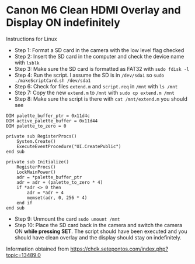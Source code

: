 # Canon M6 Clean HDMI Overlay and Display ON indefinitely

Instructions for Linux

- Step 1: Format a SD card in the camera with the low level flag checked
- Step 2: Insert the SD card in the computer and check the device name with `lsblk`
- Step 3: Make sure the SD card is formatted as FAT32 with `sudo fdisk -l`
- Step 4: Run the script. I assume the SD is in `/dev/sda1` so `sudo ./makeScriptCard.sh /dev/sda1`
- Step 6: Check for files `extend.m` and `script.req` in `/mnt` with `ls /mnt`
- Step 7: Copy the new `extend.m` to `/mnt` with `sudo cp extend.m /mnt`
- Step 8: Make sure the script is there with `cat /mnt/extend.m` you should see

```
DIM palette_buffer_ptr = 0x11d4c
DIM active_palette_buffer = 0x11d44
DIM palette_to_zero = 0
 
private sub RegisterProcs()
    System.Create()
    ExecuteEventProcedure("UI.CreatePublic")
end sub
 
private sub Initialize()
    RegisterProcs()
    LockMainPower()
    adr = *palette_buffer_ptr
    adr = adr + (palette_to_zero * 4)
    if *adr <> 0 then
        adr = *adr + 4
        memset(adr, 0, 256 * 4)
    end if
end sub
```

- Step 9: Unmount the card `sudo umount /mnt`
- Step 10: Place the SD card back in the camera and switch the camera ON **while pressing SET**. The script should have been executed and you should have clean overlay and the display should stay on indefinitely.

Information obtained from <https://chdk.setepontos.com/index.php?topic=13489.0>
